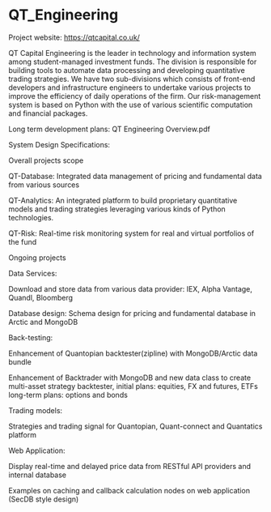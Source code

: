 # QT_Engineering

Project website: https://qtcapital.co.uk/



QT Capital Engineering is the leader in technology and information system among student-managed investment funds. The division is responsible for building tools to automate data processing and developing quantitative trading strategies. We have two sub-divisions which consists of front-end developers and infrastructure engineers to undertake various projects to improve the efficiency of daily operations of the firm. Our risk-management system is based on Python with the use of various scientific computation and financial packages.

Long term development plans: QT Engineering Overview.pdf

System Design Specifications: 


Overall projects scope 

QT-Database: Integrated data management of pricing and fundamental data from various sources 

QT-Analytics: An integrated platform to build proprietary quantitative models and trading strategies leveraging various kinds of Python technologies. 

QT-Risk: Real-time risk monitoring system for real and virtual portfolios of the fund



Ongoing projects

Data Services:

Download and store data from various data provider: IEX, Alpha Vantage, Quandl, Bloomberg

Database design: Schema design for pricing and fundamental database in Arctic and MongoDB


Back-testing:

Enhancement of Quantopian backtester(zipline) with MongoDB/Arctic data bundle 

Enhancement of Backtrader with MongoDB and new data class to create multi-asset strategy backtester, initial plans: equities, FX and futures, ETFs long-term plans: options and bonds 

Trading models:

Strategies and trading signal for Quantopian, Quant-connect and Quantatics platform 


Web Application: 

Display real-time and delayed price data from RESTful API providers and internal database

Examples on caching and callback calculation nodes on web application (SecDB style design) 
